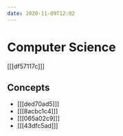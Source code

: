 ```yaml
---
date: 2020-11-09T12:02
---
```


# Computer Science

[[[df57117c]]]

## Concepts

- [[[ded70ad5]]]
- [[[8acbc1c4]]]
- [[[065a02c9]]]
- [[[43dfc5ad]]]
